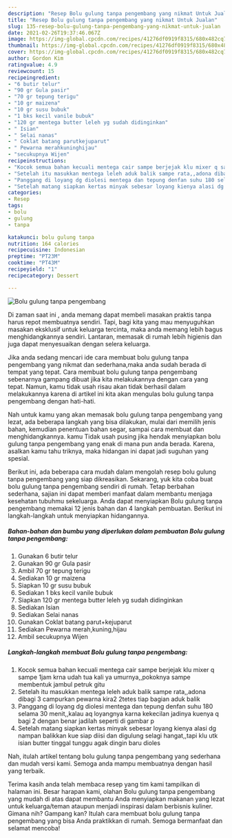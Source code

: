 ```yaml
---
description: "Resep Bolu gulung tanpa pengembang yang nikmat Untuk Jualan"
title: "Resep Bolu gulung tanpa pengembang yang nikmat Untuk Jualan"
slug: 135-resep-bolu-gulung-tanpa-pengembang-yang-nikmat-untuk-jualan
date: 2021-02-26T19:37:46.067Z
image: https://img-global.cpcdn.com/recipes/41276df0919f8315/680x482cq70/bolu-gulung-tanpa-pengembang-foto-resep-utama.jpg
thumbnail: https://img-global.cpcdn.com/recipes/41276df0919f8315/680x482cq70/bolu-gulung-tanpa-pengembang-foto-resep-utama.jpg
cover: https://img-global.cpcdn.com/recipes/41276df0919f8315/680x482cq70/bolu-gulung-tanpa-pengembang-foto-resep-utama.jpg
author: Gordon Kim
ratingvalue: 4.9
reviewcount: 15
recipeingredient:
- "6 butir telur"
- "90 gr Gula pasir"
- "70 gr tepung terigu"
- "10 gr maizena"
- "10 gr susu bubuk"
- "1 bks kecil vanile bubuk"
- "120 gr mentega butter leleh yg sudah didinginkan"
- " Isian"
- " Selai nanas"
- " Coklat batang parutkejuparut"
- " Pewarna merahkuninghijau"
- "secukupnya Wijen"
recipeinstructions:
- "Kocok semua bahan kecuali mentega cair sampe berjejak klu mixer q sampe 1jam krna udah tua kali ya umurnya,,pokoknya sampe membentuk jambul petruk gitu"
- "Setelah itu masukkan mentega leleh aduk balik sampe rata,,adona dibagi 3 campurkan pewarna kira2 2tetes tiap bagian aduk balik"
- "Panggang di loyang dg diolesi mentega dan tepung denfan suhu 180 selama 30 menit,,kalau aq loyangnya karna kekecilan jadinya kuenya q bagi 2 dengan benar jadilah seperti di gambar p"
- "Setelah matang siapkan kertas minyak sebesar loyang kienya alasi dg nampan balikkan kue siap diisi dan digulung selagi hangat,,tapi klu utk isian butter tinggal tunggu agak dingin baru dioles"
categories:
- Resep
tags:
- bolu
- gulung
- tanpa

katakunci: bolu gulung tanpa 
nutrition: 164 calories
recipecuisine: Indonesian
preptime: "PT23M"
cooktime: "PT43M"
recipeyield: "1"
recipecategory: Dessert

---
```



![Bolu gulung tanpa pengembang](https://img-global.cpcdn.com/recipes/41276df0919f8315/680x482cq70/bolu-gulung-tanpa-pengembang-foto-resep-utama.jpg)

Di zaman  saat ini , anda memang dapat membeli masakan praktis tanpa harus repot membuatnya sendiri. Tapi, bagi kita yang mau menyuguhkan masakan eksklusif untuk keluarga tercinta, maka anda memang lebih bagus menghidangkannya sendiri. Lantaran, memasak di rumah lebih higienis dan juga dapat menyesuaikan dengan selera keluarga.

Jika anda sedang mencari ide cara membuat bolu gulung tanpa pengembang yang nikmat dan sederhana,maka anda sudah berada di tempat yang tepat. Cara membuat bolu gulung tanpa pengembang  sebenarnya gampang dibuat jika kita melakukannya dengan cara yang tepat. Namun, kamu tidak usah risau akan tidak berhasil dalam melakukannya 
karena di artikel ini kita akan mengulas bolu gulung tanpa pengembang dengan hati-hati.  



Nah untuk kamu yang akan memasak bolu gulung tanpa pengembang yang lezat, ada beberapa langkah yang bisa dilakukan, mulai dari memilih jenis bahan, kemudian penentuan bahan segar, sampai cara membuat dan menghidangkannya. kamu Tidak usah pusing jika hendak menyiapkan bolu gulung tanpa pengembang yang enak di mana pun anda berada. Karena, asalkan kamu  tahu triknya, maka hidangan ini dapat jadi suguhan yang spesial.

Berikut ini, ada beberapa cara mudah dalam mengolah resep bolu gulung tanpa pengembang yang siap dikreasikan. Sekarang, yuk kita coba buat bolu gulung tanpa pengembang sendiri di rumah. Tetap berbahan sederhana, sajian ini dapat memberi manfaat dalam membantu menjaga kesehatan tubuhmu sekeluarga. Anda dapat menyiapkan Bolu gulung tanpa pengembang memakai 12 jenis bahan dan 4 langkah pembuatan. Berikut ini langkah-langkah untuk menyiapkan hidangannya.

<!--inarticleads1-->

##### Bahan-bahan dan bumbu yang diperlukan dalam pembuatan Bolu gulung tanpa pengembang:

1. Gunakan 6 butir telur
1. Gunakan 90 gr Gula pasir
1. Ambil 70 gr tepung terigu
1. Sediakan 10 gr maizena
1. Siapkan 10 gr susu bubuk
1. Sediakan 1 bks kecil vanile bubuk
1. Siapkan 120 gr mentega butter leleh yg sudah didinginkan
1. Sediakan  Isian
1. Sediakan  Selai nanas
1. Gunakan  Coklat batang parut+kejuparut
1. Sediakan  Pewarna merah,kuning,hijau
1. Ambil secukupnya Wijen




<!--inarticleads2-->

##### Langkah-langkah membuat Bolu gulung tanpa pengembang:

1. Kocok semua bahan kecuali mentega cair sampe berjejak klu mixer q sampe 1jam krna udah tua kali ya umurnya,,pokoknya sampe membentuk jambul petruk gitu
1. Setelah itu masukkan mentega leleh aduk balik sampe rata,,adona dibagi 3 campurkan pewarna kira2 2tetes tiap bagian aduk balik
1. Panggang di loyang dg diolesi mentega dan tepung denfan suhu 180 selama 30 menit,,kalau aq loyangnya karna kekecilan jadinya kuenya q bagi 2 dengan benar jadilah seperti di gambar p
1. Setelah matang siapkan kertas minyak sebesar loyang kienya alasi dg nampan balikkan kue siap diisi dan digulung selagi hangat,,tapi klu utk isian butter tinggal tunggu agak dingin baru dioles




Nah, itulah artikel tentang  bolu gulung tanpa pengembang  yang sederhana dan mudah versi kami. Semoga anda mampu membuatnya dengan hasil yang terbaik. 

Terima kasih anda telah membaca resep yang tim kami tampilkan di halaman ini. Besar harapan kami, olahan  Bolu gulung tanpa pengembang yang mudah di atas dapat membantu Anda menyiapkan makanan yang lezat untuk keluarga/teman ataupun menjadi inspirasi dalam berbisnis kuliner. Gimana nih? Gampang kan? Itulah cara membuat bolu gulung tanpa pengembang yang bisa Anda praktikkan di rumah. Semoga bermanfaat dan selamat mencoba!

